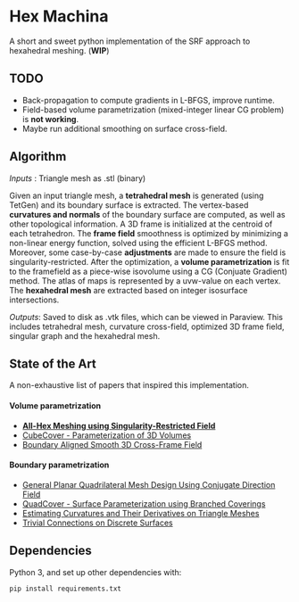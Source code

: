  Hex Machina
==============
A short and sweet python implementation of the SRF approach to hexahedral meshing. (**WIP**)

TODO
-----
- Back-propagation to compute gradients in L-BFGS, improve runtime.
- Field-based volume parametrization (mixed-integer linear CG problem) is **not working**.
- Maybe run additional smoothing on surface cross-field.


Algorithm
-----------
*Inputs* : Triangle mesh as .stl (binary)

Given an input triangle mesh, a **tetrahedral mesh** is generated (using TetGen) and its boundary surface is extracted. The vertex-based **curvatures and normals** of the boundary surface are computed, as well as other topological information. A 3D frame is initialized at the centroid of each tetrahedron. The **frame field** smoothness is optimized by minimizing a non-linear energy function, solved using the efficient L-BFGS method. Moreover, some case-by-case **adjustments** are made to ensure the field is singularity-restricted. After the optimization, a **volume parametrization** is fit to the framefield as a piece-wise isovolume using a CG (Conjuate Gradient) method. The atlas of maps is represented by a uvw-value on each vertex. The **hexahedral mesh** are extracted based on integer isosurface intersections.

*Outputs*: Saved to disk as .vtk files, which can be viewed in Paraview. This includes tetrahedral mesh, curvature cross-field, optimized 3D frame field, singular graph and the hexahedral mesh.

State of the Art
-----------
A non-exhaustive list of papers that inspired this implementation.

#### Volume parametrization
 - [**All-Hex Meshing using Singularity-Restricted Field**](http://i.cs.hku.hk/~wenping/allhex.pdf)
 - [CubeCover - Parameterization of 3D Volumes](http://www.mi.fu-berlin.de/en/math/groups/ag-geom/publications/db/2011_Nieser-Reitebuch-Polthier_CubeCover.pdf)
 - [Boundary Aligned Smooth 3D Cross-Frame Field](http://www.cad.zju.edu.cn/home/hj/11/3D-cross-frame.pdf)

#### Boundary parametrization
 - [General Planar Quadrilateral Mesh Design Using Conjugate Direction Field](http://research.microsoft.com/en-us/UM/people/yangliu/publication/CDF.pdf)
 - [QuadCover - Surface Parameterization using Branched Coverings](http://www.mi.fu-berlin.de/en/math/groups/ag-geom/publications/db/KNP07-QuadCover.pdf)
 - [Estimating Curvatures and Their Derivatives on Triangle Meshes](http://gfx.cs.princeton.edu/pubs/_2004_ECA/curvpaper.pdf)
 - [Trivial Connections on Discrete Surfaces](http://www.multires.caltech.edu/pubs/Connections.pdf)

Dependencies
-------------
Python 3, and set up other dependencies with:

    pip install requirements.txt
